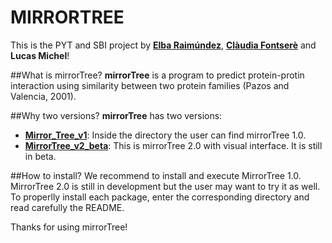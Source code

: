 # MIRRORTREE 

This is the PYT and SBI project by [**Elba Raimúndez**](https://github.com/elbaraim), [**Clàudia Fontserè**](https://github.com/claudefa) and **Lucas Michel**! 

##What is mirrorTree?
**mirrorTree** is a program to predict protein-protin interaction using similarity between two protein families (Pazos and Valencia, 2001).

##Why two versions?
**mirrorTree** has two versions:
- [**Mirror_Tree_v1**](https://github.com/claudefa/PythonProject/tree/master/Mirror_Tree_v1): Inside the directory the user can find mirrorTree 1.0. 
- [**MirrorTree_v2_beta**](https://github.com/claudefa/PythonProject/tree/master/MirrorTree_v2_beta): This is mirrorTree 2.0 with visual interface. It is still in beta.

##How to install?
We recommend to install and execute MirrorTree 1.0. MirrorTree 2.0 is still in development but the user may want to try it as well. 
To properlly install each package, enter the corresponding directory and read carefully the README. 

Thanks for using mirrorTree!

